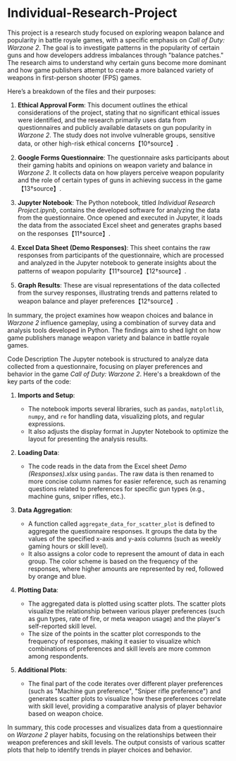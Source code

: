 # Individual-Research-Project
This project is a research study focused on exploring weapon balance and popularity in battle royale games, with a specific emphasis on *Call of Duty: Warzone 2*. The goal is to investigate patterns in the popularity of certain guns and how developers address imbalances through "balance patches." The research aims to understand why certain guns become more dominant and how game publishers attempt to create a more balanced variety of weapons in first-person shooter (FPS) games.

Here’s a breakdown of the files and their purposes:

1. **Ethical Approval Form**: This document outlines the ethical considerations of the project, stating that no significant ethical issues were identified, and the research primarily uses data from questionnaires and publicly available datasets on gun popularity in *Warzone 2*. The study does not involve vulnerable groups, sensitive data, or other high-risk ethical concerns【10†source】.

2. **Google Forms Questionnaire**: The questionnaire asks participants about their gaming habits and opinions on weapon variety and balance in *Warzone 2*. It collects data on how players perceive weapon popularity and the role of certain types of guns in achieving success in the game【13†source】.

3. **Jupyter Notebook**: The Python notebook, titled *Individual Research Project.ipynb*, contains the developed software for analyzing the data from the questionnaire. Once opened and executed in Jupyter, it loads the data from the associated Excel sheet and generates graphs based on the responses【11†source】.

4. **Excel Data Sheet (Demo Responses)**: This sheet contains the raw responses from participants of the questionnaire, which are processed and analyzed in the Jupyter notebook to generate insights about the patterns of weapon popularity【11†source】【12†source】.

5. **Graph Results**: These are visual representations of the data collected from the survey responses, illustrating trends and patterns related to weapon balance and player preferences【12†source】.

In summary, the project examines how weapon choices and balance in *Warzone 2* influence gameplay, using a combination of survey data and analysis tools developed in Python. The findings aim to shed light on how game publishers manage weapon variety and balance in battle royale games.

Code Description
The Jupyter notebook is structured to analyze data collected from a questionnaire, focusing on player preferences and behavior in the game *Call of Duty: Warzone 2*. Here's a breakdown of the key parts of the code:

1. **Imports and Setup**: 
   - The notebook imports several libraries, such as `pandas`, `matplotlib`, `numpy`, and `re` for handling data, visualizing plots, and regular expressions.
   - It also adjusts the display format in Jupyter Notebook to optimize the layout for presenting the analysis results.

2. **Loading Data**:
   - The code reads in the data from the Excel sheet *Demo (Responses).xlsx* using `pandas`. The raw data is then renamed to more concise column names for easier reference, such as renaming questions related to preferences for specific gun types (e.g., machine guns, sniper rifles, etc.).

3. **Data Aggregation**:
   - A function called `aggregate_data_for_scatter_plot` is defined to aggregate the questionnaire responses. It groups the data by the values of the specified x-axis and y-axis columns (such as weekly gaming hours or skill level).
   - It also assigns a color code to represent the amount of data in each group. The color scheme is based on the frequency of the responses, where higher amounts are represented by red, followed by orange and blue.

4. **Plotting Data**:
   - The aggregated data is plotted using scatter plots. The scatter plots visualize the relationship between various player preferences (such as gun types, rate of fire, or meta weapon usage) and the player's self-reported skill level.
   - The size of the points in the scatter plot corresponds to the frequency of responses, making it easier to visualize which combinations of preferences and skill levels are more common among respondents.

5. **Additional Plots**:
   - The final part of the code iterates over different player preferences (such as "Machine gun preference", "Sniper rifle preference") and generates scatter plots to visualize how these preferences correlate with skill level, providing a comparative analysis of player behavior based on weapon choice.

In summary, this code processes and visualizes data from a questionnaire on *Warzone 2* player habits, focusing on the relationships between their weapon preferences and skill levels. The output consists of various scatter plots that help to identify trends in player choices and behavior.
